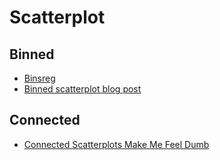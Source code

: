 # Scatterplot

## Binned

- [Binsreg](https://github.com/nppackages/binsreg)
- [Binned scatterplot blog post](https://towardsdatascience.com/goodbye-scatterplot-welcome-binned-scatterplot-a928f67413e4)

<script src="https://gist.github.com/matteocourthoud/88e6d04978bc234c79c182c8e946e4c2.js"></script>

## Connected

- [Connected Scatterplots Make Me Feel Dumb](https://nightingaledvs.com/connected-scatterplots-make-me-feel-dumb/)
